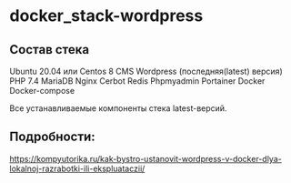 # docker_stack-wordpress

## Cостав стека

Ubuntu 20.04 или Centos 8
CMS Wordpress (последняя(latest) версия)
PHP 7.4
MariaDB
Nginx
Cerbot
Redis
Phpmyadmin
Portainer
Docker
Docker-compose

Все устанавливаемые компоненты стека latest-версий.

## Подробности: 

https://kompyutorika.ru/kak-bystro-ustanovit-wordpress-v-docker-dlya-lokalnoj-razrabotki-ili-ekspluataczii/
